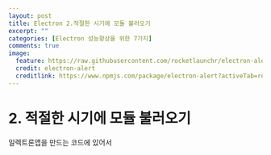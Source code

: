 ```yaml
---
layout: post
title: Electron 2.적절한 시기에 모듈 불러오기
excerpt: ""
categories: [Electron 성능향상을 위한 7가지]
comments: true
image:
  feature: https://raw.githubusercontent.com/rocketlaunchr/electron-alert/HEAD/assets/electronalert.png
  credit: electron-alert
  creditlink: https://www.npmjs.com/package/electron-alert?activeTab=readme
---
```


# 2. 적절한 시기에 모듈 불러오기

일렉트론앱을 만드는 코드에 있어서
